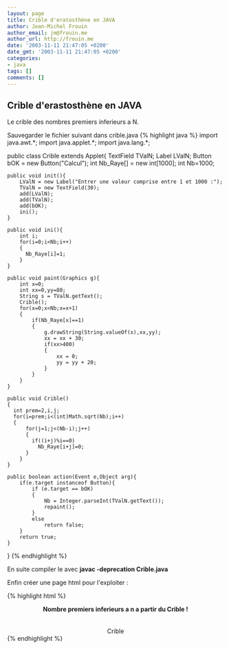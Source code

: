 ```yaml
---
layout: page
title: Crible d'eratosthène en JAVA
author: Jean-Michel Frouin
author_email: jm@frouin.me
author_url: http://frouin.me
date: '2003-11-11 21:47:05 +0200'
date_gmt: '2003-11-11 21:47:05 +0200'
categories:
- java
tags: []
comments: []
---
```

<h2>Crible d'erastosthène en JAVA</h2>
<p>Le crible des nombres premiers inferieurs a N.</p>
<!--more-->
Sauvegarder le fichier suivant dans crible.java
{% highlight java %}
import java.awt.*;
import java.applet.*;
import java.lang.*;

public class Crible extends Applet{
    TextField TValN;
    Label LValN;
    Button bOK = new Button("Calcul");
    int Nb_Raye[] = new int[1000];
    int Nb=1000;

    public void init(){
        LValN = new Label("Entrer une valeur comprise entre 1 et 1000 :");
        TValN = new TextField(30);
        add(LValN);
        add(TValN);
        add(bOK);
        ini();
    }

    public void ini(){
        int i;
        for(i=0;i<Nb;i++)
        {   
          Nb_Raye[i]=1;
        }    
    }

    public void paint(Graphics g){
        int x=0;
        int xx=0,yy=80;
        String s = TValN.getText();
        Crible();
        for(x=0;x<Nb;x=x+1)
        {
            if(Nb_Raye[x]==1)
            {
                g.drawString(String.valueOf(x),xx,yy);
                xx = xx + 30;
                if(xx>400)
                {
                    xx = 0;
                    yy = yy + 20;
                }
            }
        }
    }

    public void Crible()
    {
      int prem=2,i,j;
      for(i=prem;i<(int)Math.sqrt(Nb);i++)
      {
          for(j=1;j<(Nb-i);j++)
          {
            if((i+j)%i==0)
              Nb_Raye[i+j]=0;
          }
        }
    }

    public boolean action(Event e,Object arg){
        if(e.target instanceof Button){
            if (e.target == bOK)
            {
                Nb = Integer.parseInt(TValN.getText());
                repaint();
            }
            else
                return false;
        }
        return true;
    }
}
{% endhighlight %}

En suite compiler le avec <b>javac -deprecation Crible.java</b>

Enfin créer une page html pour l'exploiter : 

{% highlight html %}
<html>

<body>
<center><b>Nombre premiers inferieurs a n a partir du Crible !<br></b></center><br><br>
<center><applet code="Crible.class" width=420 height=400 alt="Crible">
Crible</applet></center>
</body>
</html>
{% endhighlight %}
<!-- Matomo -->
<script type="text/javascript">
  var _paq = window._paq || [];
  /* tracker methods like "setCustomDimension" should be called before "trackPageView" */
  _paq.push(['trackPageView']);
  _paq.push(['enableLinkTracking']);
  (function() {
    var u="//stats.frouin.me/";
    _paq.push(['setTrackerUrl', u+'matomo.php']);
    _paq.push(['setSiteId', '1']);
    var d=document, g=d.createElement('script'), s=d.getElementsByTagName('script')[0];
    g.type='text/javascript'; g.async=true; g.defer=true; g.src=u+'matomo.js'; s.parentNode.insertBefore(g,s);
  })();
</script>
<!-- End Matomo Code -->
